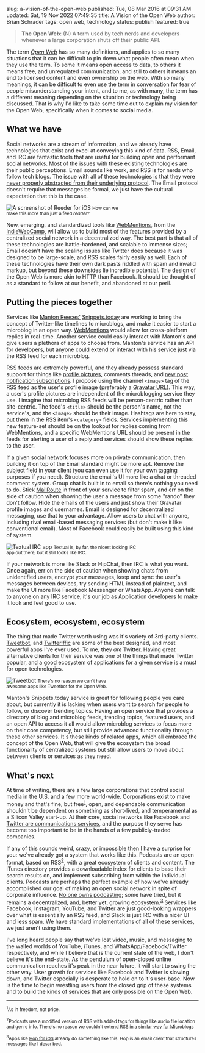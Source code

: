slug: a-vision-of-the-open-web
published: Tue, 08 Mar 2016 at 09:31 AM
updated: Sat, 19 Nov 2022 07:49:35 
title: A Vision of the Open Web
author: Brian Schrader
tags: open web, technology
status: publish
featured: true

> **The Open Web**: (N) A term used by tech nerds and developers whenever a large corporation shuts off their public API.

The term *[Open Web][w]* has so many definitions, and applies to so many situations that it can be difficult to pin down what people often mean when they use the term. To some it means open access to data, to others it means free, and unregulated communication, and still to others it means an end to licensed content and even ownership on the web. With so many meanings, it can be difficult to even use the term in conversation for fear of people misunderstanding your intent, and to me, as with many, the term has a different meaning depending on the situation or technology being discussed. That is why I'd like to take some time out to explain my vision for the Open Web, specifically when it comes to social media.

[w]: https://en.wikipedia.org/wiki/Open_Web


## What we have

Social networks are a stream of information, and we already have technologies that exist and excel at conveying this kind of data. RSS, Email, and IRC are fantastic tools that are useful for building open and performant social networks. Most of the issues with these existing technologies are their public perceptions. Email sounds like work, and RSS is for nerds who follow tech blogs. The issue with all of these technologies is that they were [never properly abstracted from their underlying protocol][irc]. The Email protocol doesn't require that messages be formal, we just have the cultural expectation that this is the case.

<div class="image-container" style="width:300px;">
<img src="https://brianschrader.com/images/blog/reeder.jpg" alt="A screenshot of Reeder for iOS" />
<small>How can we make this more than just a feed <i>reader</i>?</small></div>

New, emerging, and standardized tools like [WebMentions][wm], from the [IndieWebCamp][iwc], will allow us to build most of the features provided by a centralized social network in a decentralized way. The best part is that all of these technologies are battle-hardened, and scalable to immense sizes; Email doesn't have the scaling issues like Twitter does because it was designed to be large-scale, and RSS scales fairly easily as well. Each of these technologies have their own dark pasts riddled with spam and invalid markup, but beyond these downsides lie incredible potential. The design of the Open Web is more akin to HTTP than Facebook. It should be thought of as a standard to follow at our benefit, and abandoned at our peril.

[wm]: https://www.w3.org/TR/webmention/
[tw]: //brianschrader.com/archive/breaking-up-is-hard-to-do/
[adn]: http://app.net
[irc]: https://twitter.com/sonicrocketman/status/676526749757214720


## Putting the pieces together

Services like [Manton Reeces'][mr] [Snippets.today][snip] are working to bring the concept of Twitter-like timelines to microblogs, and make it easier to start a microblog in an open way. [WebMentions][wm] would allow for cross-platform replies in real-time. Another service could easily interact with Manton's and give users a plethora of apps to choose from. Manton's service has an API for developers, but anyone could extend or interact with his service just via the RSS feed for each microblog.

RSS feeds are extremely powerful, and they already possess standard support for things like [profile pictures][img], comments threads, and [new post notification subscriptions][cloud]. I propose using the channel `<image>` tag of the RSS feed as the user's profile image (preferably a [Gravatar URL][gr]). This way, a user's profile pictures are independent of the microblogging service they use. I imagine that microblog RSS feeds will be person-centric rather than site-centric. The feed's `<title>` should be the person's name, not the service's, and the `<image>` should be their image. Hashtags are here to stay, put them in the RSS item's `<category>` fields. Services implementing this new feature-set should be on the lookout for replies coming from WebMentions, and a specific WebMentions URL should be present in the feeds for alerting a user of a reply and services should show these replies to the user.

If a given social network focuses more on private communication, then building it on top of the Email standard might be more apt. Remove the subject field in your client (you can even use it for your own tagging purposes if you need). Structure the email's UI more like a chat or threaded comment system. Group chat is built in to email so there's nothing you need to do. Stick [MailRoute][mail] in front of your service to filter spam, and err on the side of caution when showing the user a message from some "rando" they don't follow. Hide the emails of the users and just show their Gravatar profile images and usernames. Email is designed for decentralized messaging, use that to your advantage. Allow users to chat with anyone, including rival email-based messaging services (but don't make it like conventional email). Most of Facebook could easily be built using this kind of system.

<div class="image-container" style="width:350px;">
<img src="https://brianschrader.com/images/blog/textual.jp2" alt="Textual IRC app" />
<small>Textual is, by far, the nicest looking IRC app out there, but it still looks like IRC.</small></div>

If your network is more like Slack or HipChat, then IRC is what you want. Once again, err on the side of caution when showing chats from unidentified users, encrypt your messages, keep and sync the user's messages between devices, try sending HTML instead of plaintext, and make the UI more like Facebook Messenger or WhatsApp. Anyone can talk to anyone on any IRC service, it's our job as Application developers to make it look and feel good to use.

[am]: https://9to5mac.files.wordpress.com/2014/09/ios-8-continuity-sms.png
[snip]: http://snippets.today/
[mr]: http://www.manton.org
[iwc]: http://indiewebcamp.com
[img]: http://cyber.law.harvard.edu/rss/rss.html#ltimagegtSubelementOfLtchannelgt
[cloud]: http://cyber.law.harvard.edu/rss/rss.html#ltcloudgtSubelementOfLtchannelgt
[gr]: http://sonicrocketman.snippets.xyz/2016/02/23/f2c3.html
[mail]: http://mailroute.net


## Ecosystem, ecosystem, ecosystem

The thing that made Twitter worth using was it's variety of 3rd-party clients. [Tweetbot][tb], and [Twitteriffic][tc] are some of the best designed, and most powerful apps I've ever used. To me, they *are* Twitter. Having great alternative clients for their service was one of the things that made Twitter popular, and a good ecosystem of applications for a given service is a must for open technologies.

<div class="image-container" style="width:300px;">
<img src="https://brianschrader.com/images/blog/tweetbot.jpg" alt="Tweetbot" />
<small>There's no reason we can't have awesome apps like Tweetbot for the Open Web.</small></div>

Manton's Snippets.today service is great for following people you care about, but currently it is lacking when users want to search for people to follow, or discover trending topics. Having an open service that provides a directory of blog and microblog feeds, trending topics, featured users, and an open API to access it all would allow microblog services to focus more on their core competency, but still provide advanced functionality through these other services. It's these kinds of related apps, which all embrace the concept of the Open Web, that will give the ecosystem the broad functionality of centralized systems but still allow users to move about between clients or services as they need.

[tb]: http://tapbots.com/tweetbot/
[tc]: http://twitterrific.com/ios


## What's next

At time of writing, there are a few large corporations that control social media in the U.S. and a few more world-wide. Corporations exist to make money and that's fine, but free<sup>[1](#1)</sup>, open, and dependable communication shouldn't be dependent on something as short-lived, and temperamental as a Silicon Valley start-up. At their core, social networks like Facebook and [Twitter are communications services][cs], and the purpose they serve has become too important to be in the hands of a few publicly-traded companies.

If any of this sounds weird, crazy, or impossible then I have a surprise for you: we've already got a system that works like this. Podcasts are an open format, based on RSS<sup>[2](#2)</sup>, with a great ecosystem of clients and content. The iTunes directory provides a downloadable index for clients to base their search results on, and implement subscribing from within the individual clients. Podcasts are perhaps the perfect example of how we've already accomplished our goal of making an open social network in spite of corporate influence. [No one owns podcasting][ma]; some have tried, but it remains a decentralized, and, better yet, growing ecosystem.<sup>[3](#3)</sup> Services like Facebook, Instagram, YouTube, and Twitter are just good-looking wrappers over what is essentially an RSS feed, and Slack is just IRC with a nicer UI and less spam. We have standard implementations of all of these services, we just aren't using them.

I've long heard people say that we've lost video, music, and messaging to the walled worlds of YouTube, iTunes, and WhatsApp/Facebook/Twitter respectively, and while I believe that is the current state of the web, I don't believe it's the end-state. As the pendulum of open-closed online communication reaches it's peak in the near future, it will start to swing the other way. User growth for services like Facebook and Twitter is slowing down, and Twitter especially is desperate to hold on to it's user-base. Now is the time to begin wrestling users from the closed grip of these systems and to build the kinds of services that are only possible on the Open Web.

[ma]: http://www.marco.org
[cs]: http://globalspin.com/2014/09/communication-news-entertainment/

---

<small><sup id="1">1</sup>As in freedom, not price.</small>

<small><sup id="2">2</sup>Podcasts use a modified version of RSS with added tags for things like audio file location and genre info. There's no reason we couldn't [extend RSS in a similar way for Microblogs][mystuff]</small>

<small><sup id="3">3</sup>Apps like [Hop for iOS][hop] already do something like this. Hop is an email client that structures messages like I described. </small>

[hop]: https://itunes.apple.com/us/app/hop-email-messenger/id707452888?mt=8
[mystuff]: https://brianschrader.com/archive/the-open-microblog-standard/
